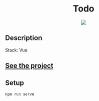 <h1 align="center">Todo</h1>
<p align="center">
  <img src="https://img.shields.io/badge/made%20by-opv1-blue.svg">
</p>

## Description

Stack: Vue

## [See the project](https://opv1.github.io/todo-vue)

## Setup

```
npm run serve
```
